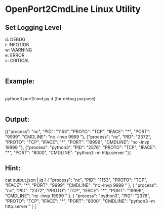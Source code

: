 <h1>OpenPort2CmdLine Linux Utility<br /></h1>

<h2>Set Logging Level<br /></h2>
  d: DEBUG<br />
  i: INFOTION<br />
  w: WARNING<br />
  e: ERROR<br />
  c: CRITICAL<br /><br />

<h2>Example:</h2><br />
  python3 port2cmd.py d (for debug purpose)<br /><br />

<h2>Output:</h2>
  [{"process": "nc", "PID": "1153", "PROTO": "TCP", "IFACE": "*", "PORT": "9999", "CMDLINE": "nc -lnvp 9999 "}, {"process": "nc", "PID": "2372", "PROTO": "TCP", "IFACE": "*", "PORT": "19999", "CMDLINE": "nc -lnvp 19999 "}, {"process": "python3", "PID": "2376", "PROTO": "TCP", "IFACE": "*", "PORT": "8000", "CMDLINE": "python3 -m http.server "}]<br />

<h2>Hint:</h2>
cat output.json | jq
  [
    {
      "process": "nc",
      "PID": "1153",
      "PROTO": "TCP",
      "IFACE": "*",
      "PORT": "9999",
      "CMDLINE": "nc -lnvp 9999 "
    },
    {
      "process": "nc",
      "PID": "2372",
      "PROTO": "TCP",
      "IFACE": "*",
      "PORT": "19999",
      "CMDLINE": "nc -lnvp 19999 "
    },
    {
      "process": "python3",
      "PID": "2376",
      "PROTO": "TCP",
      "IFACE": "*",
      "PORT": "8000",
      "CMDLINE": "python3 -m http.server "
    }
  ]